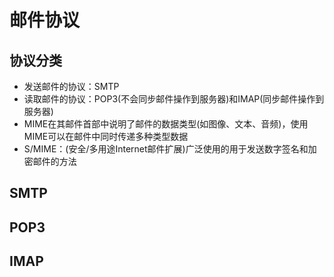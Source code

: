 # 邮件协议

## 协议分类
- 发送邮件的协议：SMTP
- 读取邮件的协议：POP3(不会同步邮件操作到服务器)和IMAP(同步邮件操作到服务器)
- MIME在其邮件首部中说明了邮件的数据类型(如图像、文本、音频)，使用MIME可以在邮件中同时传递多种类型数据
- S/MIME：(安全/多用途Internet邮件扩展)广泛使用的用于发送数字签名和加密邮件的方法

## SMTP

## POP3

## IMAP